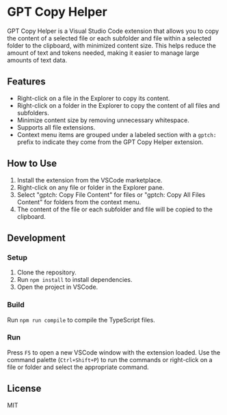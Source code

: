 # GPT Copy Helper

GPT Copy Helper is a Visual Studio Code extension that allows you to copy the content of a selected file or each subfolder and file within a selected folder to the clipboard, with minimized content size. This helps reduce the amount of text and tokens needed, making it easier to manage large amounts of text data.

## Features

- Right-click on a file in the Explorer to copy its content.
- Right-click on a folder in the Explorer to copy the content of all files and subfolders.
- Minimize content size by removing unnecessary whitespace.
- Supports all file extensions.
- Context menu items are grouped under a labeled section with a `gptch:` prefix to indicate they come from the GPT Copy Helper extension.

## How to Use

1. Install the extension from the VSCode marketplace.
2. Right-click on any file or folder in the Explorer pane.
3. Select "gptch: Copy File Content" for files or "gptch: Copy All Files Content" for folders from the context menu.
4. The content of the file or each subfolder and file will be copied to the clipboard.

## Development

### Setup

1. Clone the repository.
2. Run `npm install` to install dependencies.
3. Open the project in VSCode.

### Build

Run `npm run compile` to compile the TypeScript files.

### Run

Press `F5` to open a new VSCode window with the extension loaded. Use the command palette (`Ctrl+Shift+P`) to run the commands or right-click on a file or folder and select the appropriate command.

## License

MIT
